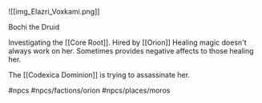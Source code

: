 ![[img_Elazri_Voxkami.png]]

Bochi the Druid

Investigating the [[Core Root]]. 
Hired by [[Orion]]
Healing magic doesn't always work on her. Sometimes provides negative affects to those healing her.

The [[Codexica Dominion]] is trying to assassinate her.


#npcs #npcs/factions/orion #npcs/places/moros 

